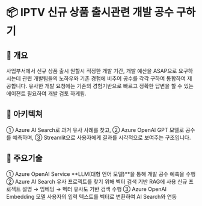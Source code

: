 # 📦 IPTV 신규 상품 출시관련 개발 공수 구하기

## 🧭 개요
   사업부서에서 신규 상품 출시 원할시 적정한 개발 기간, 개발 예산을 ASAP으로 요구하시는데 관련 개발팀들의 노하우와 기존 경험에 비추어 공수를 각각 구하여 통합하여 제공합니다.
   유사한 개발 요청에는 기존의 경험기반으로 빠르고 정확한 답변을 할 수 있는 에이젼트 필요하여 개발 검토 하게됨.


## 🧭 아키텍쳐
① Azure AI Search로 과거 유사 사례를 찾고,
② Azure OpenAI GPT 모델로 공수를 예측하며,
③ Streamlit으로 사용자에게 결과를 시각적으로 보여주는 구조입니다.


## 🧭 주요기술
① Azure OpenAI Service
   **LLM(대형 언어 모델)**을 통해 개발 공수 예측을 수행
② Azure AI Search
  유사 프로젝트를 찾기 위해 벡터 검색 기반 RAG에 사용
  신규 프로젝트 설명 → 임베딩 → 벡터 유사도 기반 검색 수행
③ Azure OpenAI Embedding 모델
  사용자의 입력 텍스트를 벡터로 변환하여 AI Search와 연동


  

